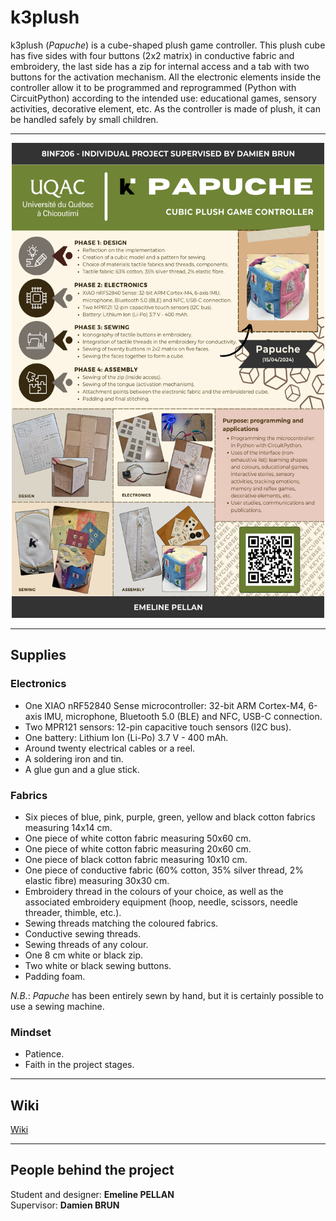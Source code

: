 # k3plush
k3plush (*Papuche*) is a cube-shaped plush game controller. This plush cube has five sides with four buttons (2x2 matrix) in conductive fabric and embroidery, the last side has a zip for internal access and a tab with two buttons for the activation mechanism. All the electronic elements inside the controller allow it to be programmed and reprogrammed (Python with CircuitPython) according to the intended use: educational games, sensory activities, decorative element, etc. As the controller is made of plush, it can be handled safely by small children.

***

<p align="center">
  <img src="https://github.com/keycube/k3plush/blob/main/assets/poster/papucheEnglish.png" alt="English poster" width="500" height="760" />
</p>

***

## Supplies

### Electronics
- One XIAO nRF52840 Sense microcontroller: 32-bit ARM Cortex-M4, 6-axis IMU, microphone, Bluetooth 5.0 (BLE) and NFC, USB-C connection.
- Two MPR121 sensors: 12-pin capacitive touch sensors (I2C bus).
- One battery: Lithium Ion (Li-Po) 3.7 V - 400 mAh.
- Around twenty electrical cables or a reel.
- A soldering iron and tin.
- A glue gun and a glue stick.

### Fabrics
- Six pieces of blue, pink, purple, green, yellow and black cotton fabrics measuring 14x14 cm.
- One piece of white cotton fabric measuring 50x60 cm.
- One piece of white cotton fabric measuring 20x60 cm.
- One piece of black cotton fabric measuring 10x10 cm.
- One piece of conductive fabric (60% cotton, 35% silver thread, 2% elastic fibre) measuring 30x30 cm.
- Embroidery thread in the colours of your choice, as well as the associated embroidery equipment (hoop, needle, scissors, needle threader, thimble, etc.).
- Sewing threads matching the coloured fabrics.
- Conductive sewing threads.
- Sewing threads of any colour.
- One 8 cm white or black zip.
- Two white or black sewing buttons.
- Padding foam.

*N.B.*: *Papuche* has been entirely sewn by hand, but it is certainly possible to use a sewing machine.

### Mindset
- Patience.
- Faith in the project stages.

***

## Wiki
[Wiki](https://github.com/keycube/k3plush/wiki)

***

## People behind the project
Student and designer: **Emeline PELLAN**<br>
Supervisor: **Damien BRUN**
